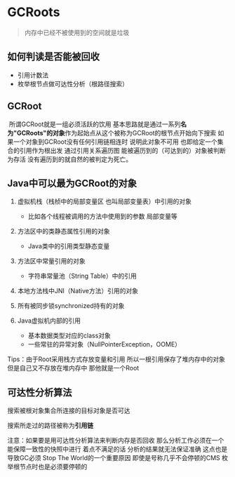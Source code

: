 # GCRoots

> 内存中已经不被使用到的空间就是垃圾

## 如何判读是否能被回收

+ 引用计数法
+ 枚举根节点做可达性分析（根路径搜索）

## GCRoot

​	所谓GCRoot就是一组必须活跃的饮用 基本思路就是通过一系列**名为"GCRoots"的对象**作为起始点从这个被称为GCRoot的根节点开始向下搜索 如果一个对象到GCRoot没有任何引用链相连时 说明此对象不可用 也即给定一个集合的引用作为根出发 通过引用关系遍历图 能被遍历到的（可达到的）对象被判断为存活 没有遍历到的就自然的被判定为死亡。

## Java中可以最为GCRoot的对象

1. 虚拟机栈（栈桢中的局部变量区 也叫局部变量表）中引用的对象
   + 比如各个线程被调用的方法中使用到的参数 局部变量等

1. 方法区中的类静态属性引用的对象
   + Java类中的引用类型静态变量
2. 方法区中常量引用的对象
   + 字符串常量池（String Table）中的引用
3. 本地方法栈中JNI（Native方法）引用的对象
4. 所有被同步锁synchronized持有的对象
5. Java虚拟机内部的引用
   + 基本数据类型对应的class对象
   + 一些常驻的异常对象（NullPointerException，OOME）

Tips：由于Root采用栈方式存放变量和引用 所以一根引用保存了堆内存中的对象 但是自己又不存放在堆内存中 那他就是一个Root

## 可达性分析算法

搜索被根对象集合所连接的目标对象是否可达

搜索所走过的路径被称为**引用链**

注意：如果要是用可达性分析算法来判断内存是否回收 那么分析工作必须在一个能保障一致性的快照中进行 着点不满足的话 分析的结果就无法保证准确 这点也是导致GC必须 Stop The World的一个重要原因 即使是号称几乎不会停顿的CMS 枚举根节点时也是必须要停顿的















